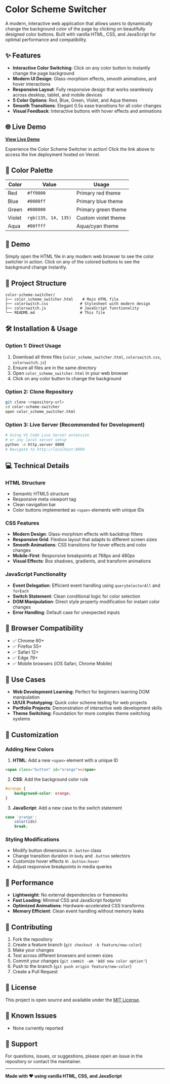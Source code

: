 # Color Scheme Switcher

A modern, interactive web application that allows users to dynamically change the background color of the page by clicking on beautifully designed color buttons. Built with vanilla HTML, CSS, and JavaScript for optimal performance and compatibility.

## ✨ Features

- **Interactive Color Switching**: Click on any color button to instantly change the page background
- **Modern UI Design**: Glass-morphism effects, smooth animations, and hover interactions
- **Responsive Layout**: Fully responsive design that works seamlessly across desktop, tablet, and mobile devices
- **5 Color Options**: Red, Blue, Green, Violet, and Aqua themes
- **Smooth Transitions**: Elegant 0.5s ease transitions for all color changes
- **Visual Feedback**: Interactive buttons with hover effects and animations

## 🌐 Live Demo

**[View Live Demo](https://your-vercel-app-url.vercel.app)**

Experience the Color Scheme Switcher in action! Click the link above to access the live deployment hosted on Vercel.

## 🎨 Color Palette

| Color | Value | Usage |
|-------|-------|-------|
| Red | `#ff0000` | Primary red theme |
| Blue | `#0000ff` | Primary blue theme |
| Green | `#008000` | Primary green theme |
| Violet | `rgb(135, 14, 135)` | Custom violet theme |
| Aqua | `#00ffff` | Aqua/cyan theme |

## 🚀 Demo

Simply open the HTML file in any modern web browser to see the color switcher in action. Click on any of the colored buttons to see the background change instantly.

## 📁 Project Structure

```
color-scheme-switcher/
├── color_scheme_switcher.html    # Main HTML file
├── colorswitch.css              # Stylesheet with modern design
├── colorswitch.js               # JavaScript functionality
└── README.md                    # This file
```

## 🛠️ Installation & Usage

### Option 1: Direct Usage
1. Download all three files (`color_scheme_switcher.html`, `colorswitch.css`, `colorswitch.js`)
2. Ensure all files are in the same directory
3. Open `color_scheme_switcher.html` in your web browser
4. Click on any color button to change the background

### Option 2: Clone Repository
```bash
git clone <repository-url>
cd color-scheme-switcher
open color_scheme_switcher.html
```

### Option 3: Live Server (Recommended for Development)
```bash
# Using VS Code Live Server extension
# or any local server setup
python -m http.server 8000
# Navigate to http://localhost:8000
```

## 💻 Technical Details

### HTML Structure
- Semantic HTML5 structure
- Responsive meta viewport tag
- Clean navigation bar
- Color buttons implemented as `<span>` elements with unique IDs

### CSS Features
- **Modern Design**: Glass-morphism effects with backdrop filters
- **Responsive Grid**: Flexbox layout that adapts to different screen sizes
- **Smooth Animations**: CSS transitions for hover effects and color changes
- **Mobile-First**: Responsive breakpoints at 768px and 480px
- **Visual Effects**: Box shadows, gradients, and transform animations

### JavaScript Functionality
- **Event Delegation**: Efficient event handling using `querySelectorAll` and `forEach`
- **Switch Statement**: Clean conditional logic for color selection
- **DOM Manipulation**: Direct style property modification for instant color changes
- **Error Handling**: Default case for unexpected inputs

## 📱 Browser Compatibility

- ✅ Chrome 60+
- ✅ Firefox 55+
- ✅ Safari 12+
- ✅ Edge 79+
- ✅ Mobile browsers (iOS Safari, Chrome Mobile)

## 🎯 Use Cases

- **Web Development Learning**: Perfect for beginners learning DOM manipulation
- **UI/UX Prototyping**: Quick color scheme testing for web projects
- **Portfolio Projects**: Demonstration of interactive web development skills
- **Theme Switching**: Foundation for more complex theme switching systems

## 🔧 Customization

### Adding New Colors
1. **HTML**: Add a new `<span>` element with a unique ID
```html
<span class="button" id="orange"></span>
```

2. **CSS**: Add the background color rule
```css
#orange {
    background-color: orange;
}
```

3. **JavaScript**: Add a new case to the switch statement
```javascript
case 'orange':
    color(ids)
    break;
```

### Styling Modifications
- Modify button dimensions in `.button` class
- Change transition duration in `body` and `.button` selectors
- Customize hover effects in `.button:hover`
- Adjust responsive breakpoints in media queries

## 🚀 Performance

- **Lightweight**: No external dependencies or frameworks
- **Fast Loading**: Minimal CSS and JavaScript footprint
- **Optimized Animations**: Hardware-accelerated CSS transforms
- **Memory Efficient**: Clean event handling without memory leaks

## 🤝 Contributing

1. Fork the repository
2. Create a feature branch (`git checkout -b feature/new-color`)
3. Make your changes
4. Test across different browsers and screen sizes
5. Commit your changes (`git commit -am 'Add new color option'`)
6. Push to the branch (`git push origin feature/new-color`)
7. Create a Pull Request

## 📝 License

This project is open source and available under the [MIT License](LICENSE).

## 🐛 Known Issues

- None currently reported

## 📧 Support

For questions, issues, or suggestions, please open an issue in the repository or contact the maintainer.

---

**Made with ❤️ using vanilla HTML, CSS, and JavaScript**
